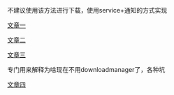 不建议使用该方法进行下载，使用service+通知的方式实现

[文章一](https://blog.csdn.net/kroclin/article/details/41523299)

[文章二](https://www.jianshu.com/p/7ad92b3d9069)

[文章三](https://ask.csdn.net/questions/361709)

专门用来解释为啥现在不用downloadmanager了，各种坑

[文章四](https://blog.csdn.net/wzgiceman/article/details/51866949)



